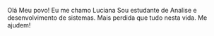 Olá Meu povo!
Eu me chamo Luciana 
Sou estudante de Analise e desenvolvimento de sistemas.
Mais perdida que tudo nesta vida.
Me ajudem!


<!---
ElaeBambaDF/ElaeBambaDF is a ✨ special ✨ repository because its `README.md` (this file) appears on your GitHub profile.
You can click the Preview link to take a look at your changes.
--->
